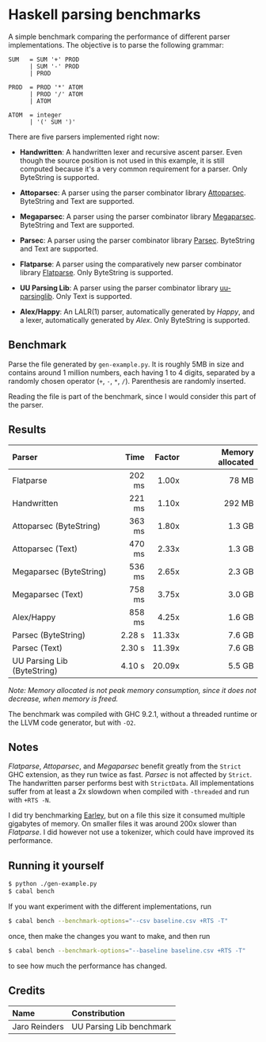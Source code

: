# Haskell parsing benchmarks

A simple benchmark comparing the performance of different parser
implementations. The objective is to parse the following grammar:

```bnf
SUM   = SUM '+' PROD
      | SUM '-' PROD
      | PROD

PROD  = PROD '*' ATOM
      | PROD '/' ATOM
      | ATOM

ATOM  = integer
      | '(' SUM ')'
```

There are five parsers implemented right now:
- __Handwritten__: A handwritten lexer and recursive ascent parser. Even though
  the source position is not used in this example, it is still
  computed because it's a very common requirement for a parser. Only
  ByteString is supported.

- __Attoparsec__: A parser using the parser combinator library
  [Attoparsec](https://hackage.haskell.org/package/attoparsec). ByteString
  and Text are supported.

- __Megaparsec__: A parser using the parser combinator library
  [Megaparsec](https://hackage.haskell.org/package/megaparsec). ByteString
  and Text are supported.

- __Parsec__: A parser using the parser combinator library
  [Parsec](https://hackage.haskell.org/package/parsec). ByteString and
  Text are supported.

- __Flatparse__: A parser using the comparatively new parser
  combinator library
  [Flatparse](https://hackage.haskell.org/package/flatparse). Only
  ByteString is supported.

- __UU Parsing Lib__: A parser using the parser combinator library
  [uu-parsinglib](https://hackage.haskell.org/package/uu-parsinglib). Only
  Text is supported.

- __Alex/Happy__: An LALR(1) parser, automatically generated by
  _Happy_, and a lexer, automatically generated by _Alex_. Only
  ByteString is supported.

## Benchmark

Parse the file generated by `gen-example.py`. It is roughly 5MB in
size and contains around 1 million numbers, each having 1 to 4 digits,
separated by a randomly chosen operator (`+`, `-`, `*`,
`/`). Parenthesis are randomly inserted.

Reading the file is part of the benchmark, since I would consider this
part of the parser.

## Results

| Parser                      | Time      | Factor | Memory allocated |
|:-----------------------     | ---------:| ------:| ----------------:|
| Flatparse                   | 202  ms   | 1.00x  | 78 MB            |
| Handwritten                 | 221  ms   | 1.10x  | 292 MB           |
| Attoparsec (ByteString)     | 363  ms   | 1.80x  | 1.3 GB           |
| Attoparsec (Text)           | 470  ms   | 2.33x  | 1.3 GB           |
| Megaparsec (ByteString)     | 536  ms   | 2.65x  | 2.3 GB           |
| Megaparsec (Text)           | 758  ms   | 3.75x  | 3.0 GB           |
| Alex/Happy                  | 858  ms   | 4.25x  | 1.6 GB           |
| Parsec (ByteString)         | 2.28  s   | 11.33x | 7.6 GB           |
| Parsec (Text)               | 2.30  s   | 11.39x | 7.6 GB           |
| UU Parsing Lib (ByteString) | 4.10  s   | 20.09x | 5.5 GB           |

_Note: Memory allocated is not peak memory consumption, since it does
not decrease, when memory is freed._

The benchmark was compiled with GHC 9.2.1, without a threaded runtime
or the LLVM code generator, but with `-O2`.

## Notes

_Flatparse_, _Attoparsec_, and _Megaparsec_ benefit greatly from the
`Strict` GHC extension, as they run twice as fast. _Parsec_ is not
affected by `Strict`. The handwritten parser performs best with
`StrictData`. All implementations suffer from at least a 2x slowdown
when compiled with `-threaded` and run with `+RTS -N`.

I did try benchmarking
[Earley](https://hackage.haskell.org/package/Earley), but on a file
this size it consumed multiple gigabytes of memory. On smaller files
it was around 200x slower than _Flatparse_. I did however not use a
tokenizer, which could have improved its performance.

## Running it yourself
```sh
$ python ./gen-example.py
$ cabal bench
```
If you want experiment with the different implementations, run

```sh
$ cabal bench --benchmark-options="--csv baseline.csv +RTS -T"
```

once, then make the changes you want to make, and then run

```sh
$ cabal bench --benchmark-options="--baseline baseline.csv +RTS -T"
```

to see how much the performance has changed.


## Credits

| Name            | Constribution                  |
|:--------------- |:------------------------------ |
| Jaro Reinders   | UU Parsing Lib benchmark       |
